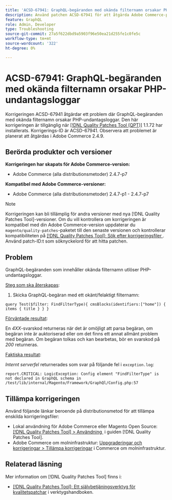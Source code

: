 ```yaml
---
title: 'ACSD-67941: GraphQL-begäranden med okända filternamn orsakar PHP-undantagsloggar'
description: Använd patchen ACSD-67941 för att åtgärda Adobe Commerce-problemet där GraphQL-begäranden med okända filternamn orsakar PHP-undantagsloggar.
feature: GraphQL
role: Admin, Developer
type: Troubleshooting
source-git-commit: 27a5f622dbd9a5903f96e50ea21d255fe1c0fe5c
workflow-type: tm+mt
source-wordcount: '322'
ht-degree: 0%

---
```



# ACSD-67941: GraphQL-begäranden med okända filternamn orsakar PHP-undantagsloggar

Korrigeringen ACSD-67941 åtgärdar ett problem där GraphQL-begäranden med okända filternamn orsakar PHP-undantagsloggar. Den här korrigeringen är tillgänglig när [[!DNL Quality Patches Tool (QPT)]](/help/tools/quality-patches-tool/quality-patches-tool-to-self-serve-quality-patches.md) 1.1.72 har installerats. Korrigerings-ID är ACSD-67941. Observera att problemet är planerat att åtgärdas i Adobe Commerce 2.4.9.

## Berörda produkter och versioner

**Korrigeringen har skapats för Adobe Commerce-version:**

* Adobe Commerce (alla distributionsmetoder) 2.4.7-p7

**Kompatibel med Adobe Commerce-versioner:**

* Adobe Commerce (alla distributionsmetoder) 2.4.7-p1 - 2.4.7-p7

>[!NOTE]
>
>Korrigeringen kan bli tillämplig för andra versioner med nya [!DNL Quality Patches Tool]-versioner. Om du vill kontrollera om korrigeringen är kompatibel med din Adobe Commerce-version uppdaterar du `magento/quality-patches`-paketet till den senaste versionen och kontrollerar kompatibiliteten på [[!DNL Quality Patches Tool]: Sök efter korrigeringsfiler &#x200B;](https://experienceleague.adobe.com/tools/commerce-quality-patches/index.html). Använd patch-ID:t som söknyckelord för att hitta patchen.

## Problem

GraphQL-begäranden som innehåller okända filternamn utlöser PHP-undantagsloggar.

<u>Steg som ska återskapas</u>:

1. Skicka GraphQL-begäran med ett okänt/felaktigt filternamn:

```
query Test($filter: FindFilterType){ cmsBlocks(identifiers:["home"]) { items { title } } }
```

<u>Förväntade resultat</u>:

En *4XX*-svarskod returneras när det är omöjligt att parsa begäran, om begäran inte är auktoriserad eller om det finns ett annat allmänt problem med begäran. Om begäran tolkas och kan bearbetas, bör en svarskod på *200* returneras.

<u>Faktiska resultat</u>:

*Internt serverfel* returnerades som svar på följande fel i `exception.log`:

```
report.CRITICAL: LogicException: Config element "FindFilterType" is not declared in GraphQL schema in /test/lib/internal/Magento/Framework/GraphQl/Config.php:57
```

## Tillämpa korrigeringen

Använd följande länkar beroende på distributionsmetod för att tillämpa enskilda korrigeringsfiler:

* Lokal användning för Adobe Commerce eller Magento Open Source: [[!DNL Quality Patches Tool] > Användning &#x200B;](/help/tools/quality-patches-tool/usage.md) i guiden [!DNL Quality Patches Tool].
* Adobe Commerce om molninfrastruktur: [Uppgraderingar och korrigeringar > Tillämpa korrigeringar](https://experienceleague.adobe.com/docs/commerce-cloud-service/user-guide/develop/upgrade/apply-patches.html) i Commerce om molninfrastruktur.

## Relaterad läsning

Mer information om [!DNL Quality Patches Tool] finns i:

* [[!DNL Quality Patches Tool]: Ett självbetjäningsverktyg för kvalitetspatchar](/help/tools/quality-patches-tool/quality-patches-tool-to-self-serve-quality-patches.md) i verktygshandboken.